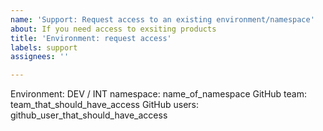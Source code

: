 ```yaml
---
name: 'Support: Request access to an existing environment/namespace'
about: If you need access to exsiting products
title: 'Environment: request access'
labels: support
assignees: ''

---
```


Environment: DEV / INT
namespace: name_of_namespace
GitHub team: team_that_should_have_access
GitHub users: github_user_that_should_have_access
